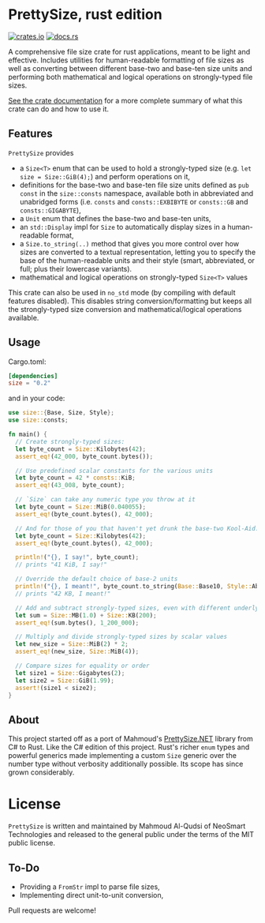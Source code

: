 # PrettySize, rust edition

[![crates.io](https://img.shields.io/crates/v/size.svg)](https://crates.io/crates/size) [![docs.rs](https://docs.rs/size/badge.svg)](https://docs.rs/crate/size)

A comprehensive file size crate for rust applications, meant to be light and effective.
Includes utilities for human-readable formatting of file sizes as well as converting
between different base-two and base-ten size units and performing both mathematical and
logical operations on strongly-typed file sizes.

[See the crate documentation](https://docs.rs/crate/size) for a more complete summary of
what this crate can do and how to use it.

## Features

`PrettySize` provides

* a `Size<T>` enum that can be used to hold a strongly-typed size
  (e.g. `let size = Size::GiB(4);`) and perform operations on it,
* definitions for the base-two and base-ten file size units defined as `pub const` in the
  `size::consts` namespace, available both in abbreviated and unabridged forms (i.e.
  `consts` and `consts::EXBIBYTE` or `consts::GB` and `consts::GIGABYTE`),
* a `Unit` enum that defines the base-two and base-ten units,
* an `std::Display` impl for `Size` to automatically display sizes in a human-readable
  format,
* a `Size.to_string(..)` method that gives you more control over how sizes are converted
  to a textual representation, letting you to specify the base of the human-readable
  units and their style (smart, abbreviated, or full; plus their lowercase variants).
* mathematical and logical operations on strongly-typed `Size<T>` values

This crate can also be used in `no_std` mode (by compiling with default features
disabled). This disables string conversion/formatting but keeps all the strongly-typed
size conversion and mathematical/logical operations available.

## Usage

Cargo.toml:

```toml
[dependencies]
size = "0.2"
```

and in your code:

```rust
use size::{Base, Size, Style};
use size::consts;

fn main() {
  // Create strongly-typed sizes:
  let byte_count = Size::Kilobytes(42);
  assert_eq!(42_000, byte_count.bytes());

  // Use predefined scalar constants for the various units
  let byte_count = 42 * consts::KiB;
  assert_eq!(43_008, byte_count);

  // `Size` can take any numeric type you throw at it
  let byte_count = Size::MiB(0.040055);
  assert_eq!(byte_count.bytes(), 42_000);

  // And for those of you that haven't yet drunk the base-two Kool-Aid:
  let byte_count = Size::Kilobytes(42);
  assert_eq!(byte_count.bytes(), 42_000);

  println!("{}, I say!", byte_count);
  // prints "41 KiB, I say!"

  // Override the default choice of base-2 units
  println!("{}, I meant!", byte_count.to_string(Base::Base10, Style::Abbreviated));
  // prints "42 KB, I meant!"

  // Add and subtract strongly-typed sizes, even with different underlying types
  let sum = Size::MB(1.0) + Size::KB(200);
  assert_eq!(sum.bytes(), 1_200_000);

  // Multiply and divide strongly-typed sizes by scalar values
  let new_size = Size::MiB(2) * 2;
  assert_eq!(new_size, Size::MiB(4));

  // Compare sizes for equality or order
  let size1 = Size::Gigabytes(2);
  let size2 = Size::GiB(1.99);
  assert!(size1 < size2);
}
```

## About

This project started off as a port of Mahmoud's
[PrettySize.NET](https://github.com/neosmart/PrettySize.net) library from C# to Rust. Like
the C# edition of this project. Rust's richer `enum` types and powerful generics made
implementing a custom `Size` generic over the number type without verbosity additionally
possible. Its scope has since grown considerably.

# License

`PrettySize` is written and maintained by Mahmoud Al-Qudsi of NeoSmart Technologies and
released to the general public under the terms of the MIT public license.

## To-Do

* Providing a `FromStr` impl to parse file sizes,
* Implementing direct unit-to-unit conversion,

Pull requests are welcome!
